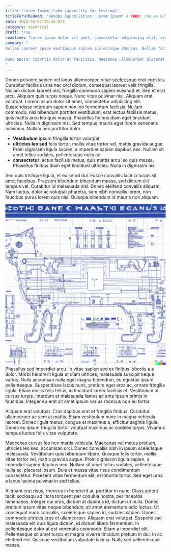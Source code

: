 ```yaml
---
title: "Lorem Ipsum (fake capability for testing)"
titleForHTMLHead: "DevOps Capabilities: Lorem Ipsum" # TODO: can we DRY this out?
date: 2023-03-07T20:41:07Z
category: technical
draft: true
headline: "Lorem ipsum dolor sit amet, consectetur adipiscing elit, sed do eiusmod tempor incididunt ut labore et dolore magna aliqua."
summary: "
Nullam laoreet ipsum vestibulum sapien scelerisque rhoncus. Nullam facilisis lobortis quam vel semper. Fusce condimentum quam leo, vel ultrices dui suscipit eu. Duis facilisis sed dolor eu luctus. Maecenas ut consectetur magna. Proin at nunc non tellus egestas efficitur. Vivamus faucibus semper dignissim. Vivamus vestibulum elit id nulla tincidunt, non elementum purus facilisis. Vivamus accumsan pellentesque nibh non efficitur. Mauris quis ex nisl. Nullam condimentum sit amet nunc at dignissim. Ut ultrices elit eget ipsum placerat viverra. Ut eu suscipit nisl.

Nunc auctor lobortis dolor at facilisis. Maecenas ullamcorper placerat lectus, ut fermentum mauris accumsan quis. Phasellus vulputate tincidunt nibh eu molestie. Ut sit amet condimentum lorem. Proin ac justo blandit urna lacinia dictum eu a felis. Nullam ut volutpat velit. In pulvinar eget dolor sit amet molestie. Etiam ac sodales ipsum. Phasellus condimentum cursus convallis. Fusce bibendum nunc nec est bibendum cursus. Duis id varius turpis. Phasellus non enim id tortor varius ornare. Morbi pretium augue nec sapien placerat, at facilisis elit vulputate. Nunc purus turpis, dignissim a risus non, suscipit egestas dui. Curabitur porttitor diam sit amet felis euismod bibendum.
"
---
```


Donec posuere sapien vel lacus ullamcorper, vitae [scelerisque](https://example.com) erat egestas. Curabitur facilisis urna nec orci dictum, consequat laoreet velit fringilla. Nullam dictum laoreet nisl, fringilla commodo sapien euismod et. Sed et erat arcu. Aliquam quis turpis neque. Nunc vitae pulvinar nisi. Aliquam erat volutpat. Lorem ipsum dolor sit amet, consectetur adipiscing elit. Suspendisse interdum sapien non leo fermentum facilisis. Nullam commodo, nisi bibendum porttitor vestibulum, erat lectus facilisis metus, quis mattis arcu leo quis massa. Phasellus finibus diam eget tincidunt ultricies. Nulla in dignissim nisi. Sed tempus mauris eget lorem venenatis maximus. Nullam nec porttitor dolor.

* **Vestibulum** ipsum fringilla tortor volutpat
* **ultricies leo sed** felis tortor, mollis vitae tortor vel, mattis gravida augue. Proin dignissim ligula sapien, a imperdiet sapien dapibus nec. Nullam sit amet tellus sodales, pellentesque nulla ac
* **consectetur** lectus facilisis metus, quis mattis arcu leo quis massa. Phasellus finibus diam eget tincidunt ultricies. Nulla in dignissim nisi

Sed quis tristique ligula, et euismod dui. Fusce convallis lacinia turpis sit amet faucibus. Praesent bibendum bibendum massa, sed dictum elit tempus vel. Curabitur id malesuada nisl. Donec eleifend convallis aliquam. Nam luctus, dolor ac volutpat pharetra, sem nibh convallis lorem, non faucibus purus lorem quis nisi. Quisque bibendum id mauris non aliquam.

![ROBOCAT IS WATCHING YOU](robocat.png) Phasellus sed imperdiet arcu. In vitae sapien sed ex finibus lobortis a a dolor. Morbi hendrerit ligula ut diam ultrices, malesuada suscipit neque varius. Nulla accumsan nulla eget magna bibendum, eu egestas ipsum pellentesque. Suspendisse lacus nunc, pretium eget eros ac, ornare fringilla ligula. Etiam mollis felis tellus, id tincidunt lorem facilisis et. Vestibulum ut cursus turpis. Interdum et malesuada fames ac ante ipsum primis in faucibus. Integer eu erat sit amet ipsum varius rhoncus non eu tortor.

Aliquam erat volutpat. Cras dapibus erat et fringilla finibus. Curabitur ullamcorper ac sem at mattis. Etiam vestibulum nunc in magna vehicula laoreet. Donec ligula metus, congue at maximus a, efficitur sagittis ligula. Donec eu ipsum fringilla tortor volutpat maximus ac sodales turpis. Vivamus tempus luctus felis vitae vulputate.

Maecenas cursus leo non mattis vehicula. Maecenas vel metus pretium, ultricies leo sed, accumsan orci. Donec convallis nibh in ipsum scelerisque malesuada. Vestibulum quis bibendum libero. Quisque felis tortor, mollis vitae tortor vel, mattis gravida augue. Proin dignissim ligula sapien, a imperdiet sapien dapibus nec. Nullam sit amet tellus sodales, pellentesque nulla ac, placerat ipsum. Duis et massa vitae risus condimentum consectetur. Praesent vitae fermentum elit, et lobortis tortor. Sed eget urna a lacus lacinia pulvinar in sed tellus.

Aliquam erat risus, rhoncus in hendrerit at, porttitor in nunc. Class aptent taciti sociosqu ad litora torquent per conubia nostra, per inceptos himenaeos. Integer dui eros, dictum at dapibus id, dictum ut nulla. Donec pretium ipsum vitae neque bibendum, sit amet elementum odio luctus. Ut consequat nunc convallis, scelerisque sapien id, sodales sapien. Donec commodo ultrices eros et ullamcorper. Aliquam erat volutpat. Suspendisse malesuada elit quis ligula dictum, id dictum libero fermentum. In pellentesque dolor at est venenatis commodo. Etiam a imperdiet elit. Pellentesque sit amet turpis et magna viverra tincidunt pretium in dui. In ac eleifend est. Quisque vestibulum vulputate lacinia. Nulla sed pellentesque massa.